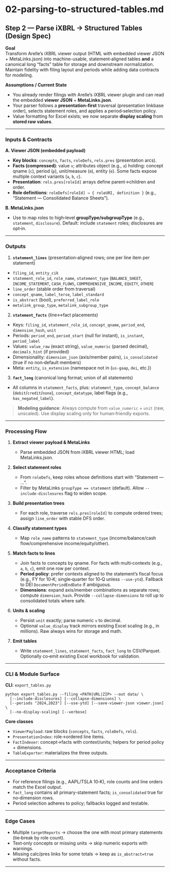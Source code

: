 # 02-parsing-to-structured-tables.md

## Step 2 — Parse iXBRL → Structured Tables (Design Spec)

**Goal**  
Transform Arelle’s iXBRL viewer output (HTML with embedded viewer JSON + MetaLinks.json) into machine-usable, statement‑aligned tables **and** a canonical long “facts” table for storage and downstream normalization. Maintain fidelity with filing layout and periods while adding data contracts for modeling.

**Assumptions / Current State**
- You already render filings with Arelle’s iXBRL viewer plugin and can read the embedded **viewer JSON** + **MetaLinks.json**.
- Your parser follows a **presentation‑first** traversal (presentation linkbase order), selects statement roles, and applies a period‑selection policy.
- Value formatting for Excel exists; we now separate **display scaling** from **stored raw values**.

---

### Inputs & Contracts

**A. Viewer JSON (embedded payload)**
- **Key blocks**: `concepts`, `facts`, `roleDefs`, `rels.pres` (presentation arcs).
- **Facts (compressed)**: value `v`; attributes object (e.g., `a`) holding: concept qname (`c`), period (`p`), unit/measure (`m`), entity (`e`). Some facts expose multiple context variants (`a`, `b`, `c`).
- **Presentation**: `rels.pres[roleId]` arrays define parent→children and order.
- **Role definitions**: `roleDefs[roleId] → { roleURI, definition }` (e.g., “Statement — Consolidated Balance Sheets”).

**B. MetaLinks.json**
- Use to map roles to high‑level **groupType/subgroupType** (e.g., `statement`, `disclosure`). Default: include `statement` roles; disclosures are opt‑in.

---

### Outputs

1) **`statement_lines`** (presentation‑aligned rows; one per line item per statement)
- `filing_id`, `entity_cik`
- `statement_role_id`, `role_name`, `statement_type` (`BALANCE_SHEET`, `INCOME_STATEMENT`, `CASH_FLOWS`, `COMPREHENSIVE_INCOME`, `EQUITY`, `OTHER`)
- `line_order` (stable order from traversal)
- `concept_qname`, `label_terse`, `label_standard`
- `is_abstract` (bool), `preferred_label_role`
- `metalink_group_type`, `metalink_subgroup_type`

2) **`statement_facts`** (line↔fact placements)
- Keys: `filing_id`, `statement_role_id`, `concept_qname`, `period_end`, `dimension_hash`, `unit`
- Periods: `period_end`, `period_start` (null for instant), `is_instant`, `period_label`
- Values: `value_raw` (exact string), `value_numeric` (parsed decimal), `decimals_hint` (if provided)
- Dimensionality: `dimension_json` (axis/member pairs), `is_consolidated` (true if no non‑default members)
- Meta: `entity`, `is_extension` (namespace not in {`us-gaap`, `dei`, etc.})

3) **`fact_long`** (canonical long format; union of all statements)
- All columns in `statement_facts`, plus: `statement_type`, `concept_balance` (`debit`/`credit`/`none`), `concept_datatype`, label flags (e.g., `has_negated_label`).

> **Modeling guidance**: Always compute from `value_numeric` + `unit` (raw, unscaled). Use display scaling only for human‑friendly exports.

---

### Processing Flow

1. **Extract viewer payload & MetaLinks**
   - Parse embedded JSON from iXBRL viewer HTML; load MetaLinks.json.

2. **Select statement roles**
   - From `roleDefs`, keep roles whose definitions start with “Statement — …”.
   - Filter by MetaLinks `groupType == statement` (default). Allow `--include-disclosures` flag to widen scope.

3. **Build presentation trees**
   - For each role, traverse `rels.pres[roleId]` to compute ordered trees; assign `line_order` with stable DFS order.

4. **Classify statement types**
   - Map `role_name` patterns to `statement_type` (income/balance/cash flow/comprehensive income/equity/other).

5. **Match facts to lines**
   - Join facts to concepts by qname. For facts with multi‑contexts (e.g., `a`, `b`, `c`), emit one row per context.
   - **Period policy**: prefer contexts aligned to the statement’s fiscal focus (e.g., FY for 10‑K; single‑quarter for 10‑Q unless `--use-ytd`). Fallback to DEI `DocumentPeriodEndDate` if ambiguous.
   - **Dimensions**: expand axis/member combinations as separate rows; compute `dimension_hash`. Provide `--collapse-dimensions` to roll up to consolidated totals where safe.

6. **Units & scaling**
   - Persist `unit` exactly; parse numeric `v` to decimal. 
   - Optional `value_display` track mirrors existing Excel scaling (e.g., in millions). Raw always wins for storage and math.

7. **Emit tables**
   - Write `statement_lines`, `statement_facts`, `fact_long` to CSV/Parquet. Optionally co‑emit existing Excel workbook for validation.

---

### CLI & Module Surface

**CLI**: `export_tables.py`
```
python export_tables.py --filing <PATH|URL|ZIP> --out data/ \
  [--include-disclosures] [--collapse-dimensions] \
  [--periods "2024,2023"] [--use-ytd] [--save-viewer-json viewer.json] \
  [--no-display-scaling] [--verbose]
```

**Core classes**
- `ViewerPayload`: raw blocks (`concepts`, `facts`, `roleDefs`, `rels`).
- `PresentationIndex`: role→ordered line items.
- `FactIndexer`: concept→facts with context/units; helpers for period policy + dimensions.
- `TableExporter`: materializes the three outputs.

---

### Acceptance Criteria
- For reference filings (e.g., AAPL/TSLA 10‑K), role counts and line orders match the Excel output.
- `fact_long` contains all primary-statement facts; `is_consolidated` true for no‑dimension rows.
- Period selection adheres to policy; fallbacks logged and testable.

---

### Edge Cases
- Multiple `targetReports` → choose the one with most primary statements (tie‑break by role count).
- Text‑only concepts or missing units → skip numeric exports with warnings.
- Missing calc/pres links for some totals → keep as `is_abstract=true` without facts.

---